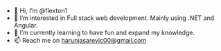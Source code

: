 - 👋 Hi, I’m @flexton1
- 👀 I’m interested in Full stack web development. Mainly using .NET and Angular.
- 🌱 I’m currently learning to have fun and expand my knowledge.
- 📫 Reach me on harunjasarevic00@gmail.com

